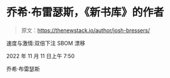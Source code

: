 # 乔希·布雷瑟斯，《新书库》的作者

> 原文：<https://thenewstack.io/author/josh-bressers/>

速度与激情:双倍下注 SBOM 漂移

2022 年 11 月 11 日上午 7:50

乔希·布雷瑟斯